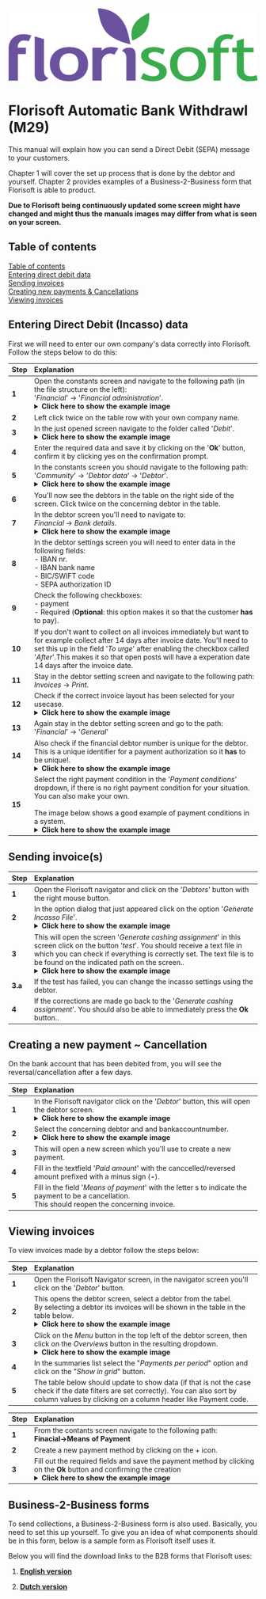 <img src="../../fslogo.png">

# Florisoft Automatic Bank Withdrawl (M29)

This manual will explain how you can send a Direct Debit (SEPA) message to your customers.

Chapter 1 will cover the set up process that is done by the debtor and yourself. Chapter 2 provides examples of a Business-2-Business form that Florisoft is able to product.

**Due to Florisoft being continuously updated some screen might have changed and might thus the manuals images may differ from what is seen on your screen.**

## Table of contents

[Table of contents](#table-of-contents)  
[Entering direct debit data](#entering-direct-debit-incasso-data)  
[Sending invoices](#sending-invoices)  
[Creating new payments & Cancellations](#creating-a-new-payment--cancellation)  
[Viewing invoices](#viewing-invoices)  

## Entering Direct Debit (Incasso) data

First we will need to enter our own company's data correctly into Florisoft. Follow the steps below to do this:

|Step|Explanation|
|:--|:--|
|**1**|Open the constants screen and navigate to the following path (in the file structure on the left):<br> '*Financial*' → '*Financial administration*'.<details><summary><b>Click here to show the example image</b></summary><img src=".Handleiding Incasso/media EN/image1.png"></details>|
|**2**|Left click twice on the table row with your own company name.|
|**3**|In the just opened screen navigate to the folder called '*Debit*'.<details><summary><b>Click here to show the example image</b></summary><img src=".Handleiding Incasso/media/image3.png"></details>|
|**4**|Enter the required data and save it by clicking on the '**Ok**' button, confirm it by clicking yes on the confirmation prompt.|
|**5**|In the constants screen you should navigate to the following path:<br> '*Community*' → '*Debtor data*' → '*Debtor*'.<details><summary><b>Click here to show the example image</b></summary><img src=".Handleiding Incasso/media/image4.png"></details>|
|**6**| You'll now see the debtors in the table on the right side of the screen. Click twice on the concerning debtor in the table.|
|**7**|In the debtor screen you'll need to navigate to: <br> *Financial* → *Bank details*.<details><summary><b>Click here to show the example image</b></summary><img src=".Handleiding Incasso/media/image5.png"></details>|
|**8**|In the debtor settings screen you will need to enter data in the following fields: <br>- IBAN nr. <br>- IBAN bank name <br>- BIC/SWIFT code<br>- SEPA authorization ID|
|**9**|Check the following checkboxes: <br>- payment <br>- Required (**Optional**: this option makes it so that the customer **has** to pay).|
|**10**|If you don't want to collect on all invoices immediately but want to for example collect after 14 days after invoice date. You'll need to set this up in the field '*To urge*' after enabling the checkbox called '*After*'.This makes it so that open posts will have a experation date 14 days after the invoice date.|
|**11**| Stay in the debtor setting screen and navigate to the following path:<br>*Invoices* → *Print*.|
|**12**|Check if the correct invoice layout has been selected for your usecase.<details><summary><b>Click here to show the example image</b></summary><img src=".Handleiding Incasso/media/image6.png"></details>|
|**13**|Again stay in the debtor setting screen and go to the path: '*Financial*' → '*General*'|
|**14**|Also check if the financial debtor number is unique for the debtor. This is a unique identifier for a payment authorization so it **has** to be unique!.<details><summary><b>Click here to show the example image</b></summary><img src=".Handleiding Incasso/media/image7.png"></details>|
|**15**|Select the right payment condition in the '*Payment conditions*' dropdown, if there is no right payment condition for your situation. You can also make your own.<br><br>The image below shows a good example of payment conditions in a system.<details><summary><b>Click here to show the example image</b></summary><img src=".Handleiding Incasso/media/image13.png"></details>|

## Sending invoice(s)

|Step|Explanation|
|:--|:--|
|**1**|Open the Florisoft navigator and click on the '*Debtors*' button with the right mouse button.|
|**2**|In the option dialog that just appeared click on the option '*Generate Incasso File*'.<details><summary><b>Click here to show the example image</b></summary><img src=".Handleiding Incasso/media/image8.png"></details>|
|**3**|This will open the screen '*Generate cashing assignment*' in this screen click on the button '*test*'. You should receive a text file in which you can check if everything is correctly set. The text file is to be found on the indicated path on the screen..<details><summary><b>Click here to show the example image</b></summary><img src=".Handleiding Incasso/media/image9.png"></details>|
|**3.a**|If the test has failed, you can change the incasso settings using the debtor.|
|**4**|If the corrections are made go back to the '*Generate cashing assignment*'. You should also be able to immediately press the **Ok** button..|

## Creating a new payment ~ Cancellation

On the bank account that has been debited from, you will see the reversal/cancellation after a few days.

|Step|Explanation|
|:--|:--|
|**1**|In the Florisoft navigator click on the '*Debtor*' button, this will open the debtor screen.<details><summary><b>Click here to show the example image</b></summary><img src=".Handleiding Incasso/media/image10.png"></details>|
|**2**|Select the concerning debtor and and bankaccountnumber.<details><summary><b>Click here to show the example image</b></summary><img src=".Handleiding Incasso/media/image11.png"></details>|
|**3**|This will open a new screen which you'll use to create a new payment.|
|**4**|Fill in the textfield '*Paid amount*' with the canccelled/reversed amount prefixed with a minus sign (**-**).|
|**5**|Fill in the field '*Means of payment*' with the letter s to indicate the payment to be a cancellation.<br>This should reopen the concerning invoice.|

## Viewing invoices

To view invoices made by a debtor follow the steps below:

|Step|Explanation|
|:--|:--|
|**1**|Open the Florisoft Navigator screen, in the navigator screen you'll click on the '*Debtor*' button.|
|**2**|This opens the debtor screen, select a debtor from the tabel.<br> By selecting a debtor its invoices will be shown in the table in the table below.<details><summary><b>Click here to show the example image</b></summary><img src=".Handleiding Incasso/media/image12.png"></details>|
|**3**|Click on the *Menu* button in the top left of the debtor screen, then click on the *Overviews* button in the resulting dropdown.<details><summary><b>Click here to show the example image</b></summary><img src=".Handleiding Incasso/media/image19.png"></details>|
|**4**|In the summaries list select the "*Payments per period*" option and click on the "*Show in grid*" button.|
|**5**|The table below should update to show data (if that is not the case check if the date filters are set correctly). You can also sort by column values by clicking on a column header like Payment code. |

|Step|Explanation|
|:--|:--|
|**1**|From the contants screen navigate to the following path:<br>**Finacial→Means of Payment**|
|**2**|Create a new payment method by clicking on the + icon.|
|**3**|Fill out the required fields and save the payment method by clicking on the **Ok** button and confirming the creation<details><summary><b>Click here to show the example image</b></summary><img src=".Handleiding Incasso/media/image18.png"></details>|

## Business-2-Business forms

To send collections, a Business-2-Business form is also used. Basically, you need to set this up yourself. To give you an idea of what components should be in this form, below is a sample form as Florisoft itself uses it.

Below you will find the download links to the B2B forms that Florisoft uses:

1. [**English version**](https://downgit.github.io/#/home?url=https://github.com/florisoft/User.Manuals/blob/main/FINANCIAL/Automatic%20Bank%20Withdrawal%20SEPA%20(M29)/B2B%20Formulieren/Continuous%20authorization%20Business.docx)

2. [**Dutch version**](https://downgit.github.io/#/home?url=https://github.com/florisoft/User.Manuals/blob/main/FINANCIAL/Automatic%20Bank%20Withdrawal%20SEPA%20(M29)/B2B%20Formulieren/Doorlopende%20machtiging%20Bedrijven%20SEPA%20.DOCX%20%20ALLFLO.DOCX)